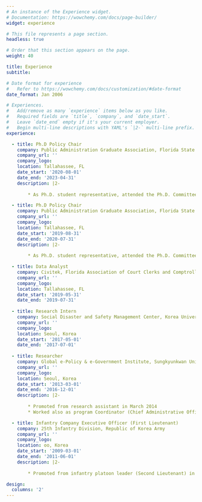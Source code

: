 ```yaml
---
# An instance of the Experience widget.
# Documentation: https://wowchemy.com/docs/page-builder/
widget: experience

# This file represents a page section.
headless: true

# Order that this section appears on the page.
weight: 40

title: Experience
subtitle:

# Date format for experience
#   Refer to https://wowchemy.com/docs/customization/#date-format
date_format: Jan 2006

# Experiences.
#   Add/remove as many `experience` items below as you like.
#   Required fields are `title`, `company`, and `date_start`.
#   Leave `date_end` empty if it's your current employer.
#   Begin multi-line descriptions with YAML's `|2-` multi-line prefix.
experience:

  - title: Ph.D Policy Chair 
    company: Public Administration Graduate Association, Florida State University
    company_url: ''
    company_logo: 
    location: Tallahassee, FL
    date_start: '2020-08-01'
    date_end: '2023-04-31'
    description: |2-
    
        * As Ph.D. student representative, attended the Ph.D. Committee meetings at the Reubin O’D. Askew School of Public Administration and Policy  

  - title: Ph.D Policy Chair 
    company: Public Administration Graduate Association, Florida State University
    company_url: ''
    company_logo: 
    location: Tallahassee, FL
    date_start: '2019-08-31'
    date_end: '2020-07-31'
    description: |2-
    
        * As Ph.D. student representative, attended the Ph.D. Committee meetings at the Reubin O’D. Askew School of Public Administration and Policy  

  - title: Data Analyst 
    company: Civitek, Florida Association of Court Clerks and Comptrollers
    company_url: ''
    company_logo: 
    location: Tallahassee, FL
    date_start: '2019-05-31'
    date_end: '2019-07-31'
       
  - title: Research Intern 
    company: Social Disaster and Safety Management Center, Korea University
    company_url: ''
    company_logo: 
    location: Seoul, Korea
    date_start: '2017-05-01'
    date_end: '2017-07-01'
 
  - title: Researcher 
    company: Global e-Policy & e-Government Institute, Sungkyunkwan University
    company_url: ''
    company_logo: 
    location: Seoul, Korea
    date_start: '2013-03-01'
    date_end: '2016-12-01'
    description: |2-
    
        * Promoted from research assistant in March 2014
        * Worked also as program Coordinator (Chief Administrative Officer) of Master’s Degree Program on Global e-Government & e-Policy which was funded by the South Korean Government for international development

  - title: Infantry Company Executive Officer (First Lieutenant) 
    company: 25th Infantry Division, Republic of Korea Army
    company_url: ''
    company_logo: 
    location: oo, Korea
    date_start: '2009-03-01'
    date_end: '2011-06-01'
    description: |2-
    
        * Promoted from infantry platoon leader (Second Lieutenant) in March 2010

design:
  columns: '2'
---
```

